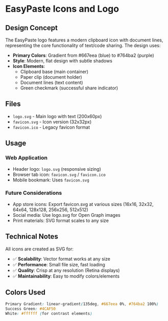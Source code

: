# EasyPaste Icons and Logo

## Design Concept

The EasyPaste logo features a modern clipboard icon with document lines, representing the core functionality of text/code sharing. The design uses:

- **Primary Colors**: Gradient from #667eea (blue) to #764ba2 (purple)
- **Style**: Modern, flat design with subtle shadows
- **Icon Elements**: 
  - Clipboard base (main container)
  - Paper clip (document holder)
  - Document lines (text content)
  - Green checkmark (successful share indicator)

## Files

- `logo.svg` - Main logo with text (200x60px)
- `favicon.svg` - Icon version (32x32px) 
- `favicon.ico` - Legacy favicon format

## Usage

### Web Application
- Header logo: `logo.svg` (responsive sizing)
- Browser tab icon: `favicon.svg` / `favicon.ico`
- Mobile bookmark: Uses `favicon.svg`

### Future Considerations
- App store icons: Export favicon.svg at various sizes (16x16, 32x32, 64x64, 128x128, 256x256, 512x512)
- Social media: Use logo.svg for Open Graph images
- Print materials: SVG format scales to any size

## Technical Notes

All icons are created as SVG for:
- ✅ **Scalability**: Vector format works at any size
- ✅ **Performance**: Small file size, fast loading
- ✅ **Quality**: Crisp at any resolution (Retina displays)
- ✅ **Maintainability**: Easy to modify colors/elements

## Colors Used

```css
Primary Gradient: linear-gradient(135deg, #667eea 0%, #764ba2 100%)
Success Green: #4CAF50
White: #ffffff (for contrast elements)
```